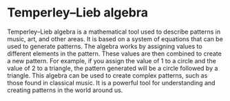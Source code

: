 # Temperley–Lieb algebra

Temperley–Lieb algebra is a mathematical tool used to describe patterns in music, art, and other areas. It is based on a system of equations that can be used to generate patterns. The algebra works by assigning values to different elements in the pattern. These values are then combined to create a new pattern. For example, if you assign the value of 1 to a circle and the value of 2 to a triangle, the pattern generated will be a circle followed by a triangle. This algebra can be used to create complex patterns, such as those found in classical music. It is a powerful tool for understanding and creating patterns in the world around us.

